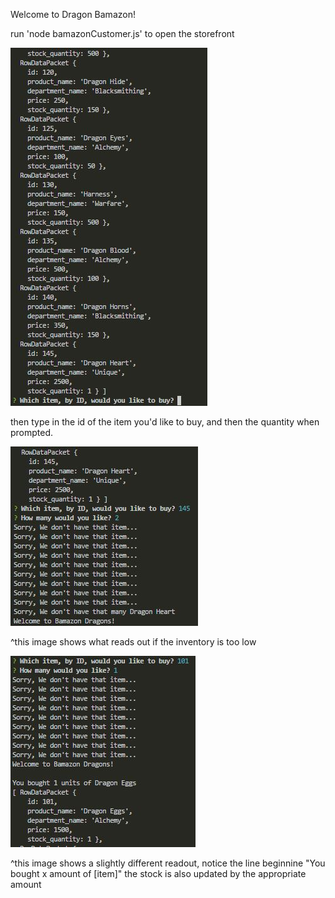 Welcome to Dragon Bamazon!

run 'node bamazonCustomer.js' to open the storefront

![step 1](./demoImages/step1.JPG)

then type in the id of the item you'd like to buy, and then the quantity when prompted.

![step 2 fail](./demoImages/step2fail.JPG)

^this image shows what reads out if the inventory is too low

![step 2 success](./demoImages/step2success.JPG)

^this image shows a slightly different readout, notice the line beginnine "You bought x amount of [item]"
the stock is also updated by the appropriate amount


